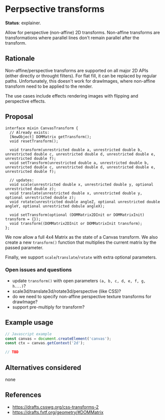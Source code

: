 Perpsective transforms
======================
**Status**: explainer.

Allow for perspective (non-affine) 2D transforms. Non-affine transforms are
transformations where parallel lines don't remain parallel after the transform.


Rationale
---------

Non-affine/perspective transforms are supported on all major 2D APIs (either directly or throught filters). For flat fill, it can be replaced by regular paths. Unfortunately, this doesn't work for drawImages, where non-affine transform need to be applied to the render.

The use cases include effects rendering images with flipping and perspective effects.

Proposal
--------

```webidl
interface mixin CanvasTransform {
  // Already exists:
  [NewObject] DOMMatrix getTransform();
  void resetTransform();

  void transform(unrestricted double a, unrestricted double b, unrestricted double c, unrestricted double d, unrestricted double e, unrestricted double f);
  void setTransform(unrestricted double a, unrestricted double b, unrestricted double c, unrestricted double d, unrestricted double e, unrestricted double f);

  // updates:
  void scale(unrestricted double x, unrestricted double y, optional unrestricted double z);
  void translate(unrestricted double x, unrestricted double y, optional unrestricted double z);
  void rotate(unrestricted double angleZ, optional unrestricted double angleY, optional unrestricted dobule angleX);

  void setTransform(optional (DOMMatrix2DInit or DOMMatrixInit) transform = {});
  void transform((DOMMatrix2DInit or DOMMatrixInit transform);
};
```

We now allow a full 4x4 Matrix as the state of a Canvas transform. We also create
a new `transform()` function that multiplies the current matrix by the passed
parameter.

Finally, we support `scale`/`translate`/`rotate` with extra optional parameters.


### Open issues and questions

* update `transform()` with open parameters `(a, b, c, d, e, f, g, h...)`?
* scale3d/translate3d/rotate3d/perspective (like CSS)?
* do we need to specify non-affine perspective texture transforms for drawImage?
* support pre-multiply for transform?

Example usage
-------------

```js
// Javascript example
const canvas = document.createElement('canvas');
const ctx = canvas.getContext('2d');

// TBD
```

Alternatives considered
-----------------------

none


References
----------

- https://drafts.csswg.org/css-transforms-2
- https://drafts.fxtf.org/geometry/#DOMMatrix
